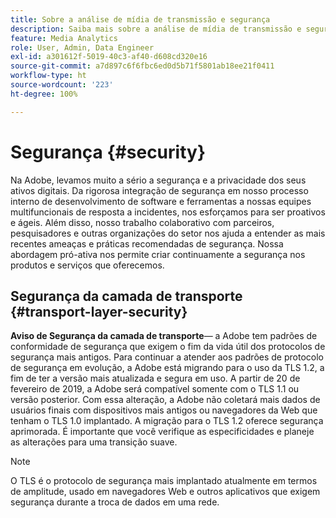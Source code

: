 ```yaml
---
title: Sobre a análise de mídia de transmissão e segurança
description: Saiba mais sobre a análise de mídia de transmissão e segurança
feature: Media Analytics
role: User, Admin, Data Engineer
exl-id: a301612f-5019-40c3-af40-d608cd320e16
source-git-commit: a7d897c6f6fbc6ed0d5b71f5801ab18ee21f0411
workflow-type: ht
source-wordcount: '223'
ht-degree: 100%

---
```


# Segurança {#security}

Na Adobe, levamos muito a sério a segurança e a privacidade dos seus ativos digitais. Da rigorosa integração de segurança em nosso processo interno de desenvolvimento de software e ferramentas a nossas equipes multifuncionais de resposta a incidentes, nos esforçamos para ser proativos e ágeis. Além disso, nosso trabalho colaborativo com parceiros, pesquisadores e outras organizações do setor nos ajuda a entender as mais recentes ameaças e práticas recomendadas de segurança. Nossa abordagem pró-ativa nos permite criar continuamente a segurança nos produtos e serviços que oferecemos.


## Segurança da camada de transporte {#transport-layer-security}

**Aviso de Segurança da camada de transporte**— a Adobe tem padrões de conformidade de segurança que exigem o fim da vida útil dos protocolos de segurança mais antigos. Para continuar a atender aos padrões de protocolo de segurança em evolução, a Adobe está migrando para o uso da TLS 1.2, a fim de ter a versão mais atualizada e segura em uso. A partir de 20 de fevereiro de 2019, a Adobe será compatível somente com o TLS 1.1 ou versão posterior. Com essa alteração, a Adobe não coletará mais dados de usuários finais com dispositivos mais antigos ou navegadores da Web que tenham o TLS 1.0 implantado. A migração para o TLS 1.2 oferece segurança aprimorada. É importante que você verifique as especificidades e planeje as alterações para uma transição suave.

>[!NOTE]
>
>O TLS é o protocolo de segurança mais implantado atualmente em termos de amplitude, usado em navegadores Web e outros aplicativos que exigem segurança durante a troca de dados em uma rede.

